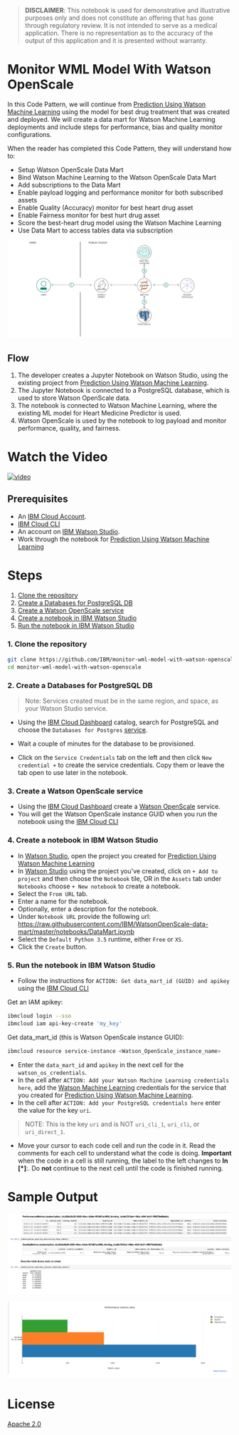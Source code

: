 > **DISCLAIMER**: This notebook is used for demonstrative and illustrative purposes only and does not constitute an offering that has gone through regulatory review. It is not intended to serve as a medical application. There is no representation as to the accuracy of the output of this application and it is presented without warranty.

# Monitor WML Model With Watson OpenScale

In this Code Pattern, we will continue from [Prediction Using Watson Machine Learning](https://github.com/IBM/watson-machine-learning-model-deploy) using the model for best drug treatment that was created and deployed. We will create a data mart for Watson Machine Learning deployments and include steps for performance, bias and quality monitor configurations.

When the reader has completed this Code Pattern, they will understand how to:

* Setup Watson OpenScale Data Mart
* Bind Watson Machine Learning to the Watson OpenScale Data Mart
* Add subscriptions to the Data Mart
* Enable payload logging and performance monitor for both subscribed assets
* Enable Quality (Accuracy) monitor for best heart drug asset
* Enable Fairness monitor for best hurt drug asset
* Score the best-heart drug model using the Watson Machine Learning
* Use Data Mart to access tables data via subscription

![architecture](doc/source/images/architecture.png)

## Flow

1. The developer creates a Jupyter Notebook on Watson Studio, using the existing project from [Prediction Using Watson Machine Learning](https://github.com/IBM/watson-machine-learning-model-deploy).
2. The Jupyter Notebook is connected to a PostgreSQL database, which is used to store Watson OpenScale data.
3. The notebook is connected to Watson Machine Learning, where the existing ML model for Heart Medicine Predictor is used.
4. Watson OpenScale is used by the notebook to log payload and monitor performance, quality, and fairness.

# Watch the Video

[![video](https://i.ytimg.com/vi/ux2cv5HkaSw/0.jpg)](https://youtu.be/ux2cv5HkaSw)

## Prerequisites

* An [IBM Cloud Account](https://cloud.ibm.com).
* [IBM Cloud CLI](https://cloud.ibm.com/docs/cli/index.html#overview)
* An account on [IBM Watson Studio](https://dataplatform.cloud.ibm.com/).
* Work through the notebook for [Prediction Using Watson Machine Learning](https://github.com/IBM/watson-machine-learning-model-deploy)

# Steps

1. [Clone the repository](#1-clone-the-repository)
1. [Create a Databases for PostgreSQL DB](#2-create-a-databases-for-postgresql-db)
1. [Create a Watson OpenScale service](#3-create-a-watson-openscale-service)
1. [Create a notebook in IBM Watson Studio](#4-create-a-notebook-in-ibm-watson-studio)
1. [Run the notebook in IBM Watson Studio](#5-run-the-notebook-in-ibm-watson-studio)

### 1. Clone the repository

```bash
git clone https://github.com/IBM/monitor-wml-model-with-watson-openscale
cd monitor-wml-model-with-watson-openscale
```

### 2. Create a Databases for PostgreSQL DB

> Note: Services created must be in the same region, and space, as your Watson Studio service.

* Using the [IBM Cloud Dashboard](https://cloud.ibm.com/catalog) catalog, search for PostgreSQL and choose the `Databases for Postgres` [service](https://console.bluemix.net/catalog/services/databases-for-postgresql).

* Wait a couple of minutes for the database to be provisioned.
* Click on the `Service Credentials` tab on the left and then click `New credential +` to create the service credentials. Copy them or leave the tab open to use later in the notebook.

### 3. Create a Watson OpenScale service

* Using the [IBM Cloud Dashboard]() create a [Watson OpenScale](https://cloud.ibm.com/catalog/services/ai-openscale) service.
* You will get the Watson OpenScale instance GUID when you run the notebook using the [IBM Cloud CLI](https://cloud.ibm.com/catalog/services/ai-openscale)

### 4. Create a notebook in IBM Watson Studio

* In [Watson Studio](https://dataplatform.cloud.ibm.com/), open the project you created for [Prediction Using Watson Machine Learning](https://github.com/IBM/watson-machine-learning-model-deploy)
* In [Watson Studio](https://dataplatform.cloud.ibm.com/) using the project you've created, click on `+ Add to project` and then choose the  `Notebook` tile, OR in the `Assets` tab under `Notebooks` choose `+ New notebook` to create a notebook.
* Select the `From URL` tab.
* Enter a name for the notebook.
* Optionally, enter a description for the notebook.
* Under `Notebook URL` provide the following url: https://raw.githubusercontent.com/IBM/WatsonOpenScale-data-mart/master/notebooks/DataMart.ipynb
* Select the `Default Python 3.5` runtime, either `Free` or `XS`.
* Click the `Create` button.

### 5. Run the notebook in IBM Watson Studio

* Follow the instructions for `ACTION: Get data_mart_id (GUID) and apikey` using the [IBM Cloud CLI](https://cloud.ibm.com/docs/cli/index.html#overview)

Get an IAM apikey:

```bash
ibmcloud login --sso
ibmcloud iam api-key-create 'my_key'
```

Get data_mart_id (this is Watson OpenScale instance GUID):

```bash
ibmcloud resource service-instance <Watson_OpenScale_instance_name>
```

* Enter the `data_mart_id` and `apikey` in the next cell for the `watson_os_credentials`.
* In the cell after `ACTION: Add your Watson Machine Learning credentials here`, add the [Watson Machine Learning](https://cloud.ibm.com/catalog/services/machine-learning) credentials for the service that you created for [Prediction Using Watson Machine Learning](https://github.com/IBM/watson-machine-learning-model-deploy).
* In the cell after `ACTION: Add your PostgreSQL credentials here` enter the value for the key `uri`.
> NOTE: This is the key `uri` and is NOT `uri_cli_1`, `uri_cli`, or `uri_direct_1`.
* Move your cursor to each code cell and run the code in it. Read the comments for each cell to understand what the code is doing. **Important** when the code in a cell is still running, the label to the left changes to **In [\*]**:.
  Do **not** continue to the next cell until the code is finished running.

# Sample Output

![sample output](doc/source/images/dataMartOutput1.png)

![sample output](doc/source/images/dataMartOutput2.png)

# License
[Apache 2.0](LICENSE)
